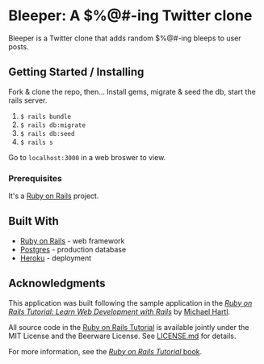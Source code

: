 # Bleeper: A $%@#-ing Twitter clone

Bleeper is a Twitter clone that adds random $%@#-ing bleeps to user posts.

## Getting Started / Installing

Fork & clone the repo, then...
Install gems, migrate & seed the db, start the rails server.

1. `$ rails bundle`
2. `$ rails db:migrate`
3. `$ rails db:seed`
4. `$ rails s`

Go to `localhost:3000` in a web broswer to view.

### Prerequisites

It's a [Ruby on Rails](http://rubyonrails.org/) project.

## Built With

* [Ruby on Rails](http://rubyonrails.org/) - web framework
* [Postgres](https://www.postgresql.org/) - production database
* [Heroku](https://www.heroku.com/) - deployment

## Acknowledgments

This application was built following the sample application in the [*Ruby on Rails Tutorial: Learn Web Development with Rails*](http://www.railstutorial.org/) by [Michael Hartl](http://www.michaelhartl.com/).

All source code in the [Ruby on Rails Tutorial](http://railstutorial.org/)
is available jointly under the MIT License and the Beerware License. See
[LICENSE.md](LICENSE.md) for details.

For more information, see the
[*Ruby on Rails Tutorial* book](http://www.railstutorial.org/book).
